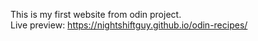 This is my first website from odin project.<br/>
Live preview: https://nightshiftguy.github.io/odin-recipes/
